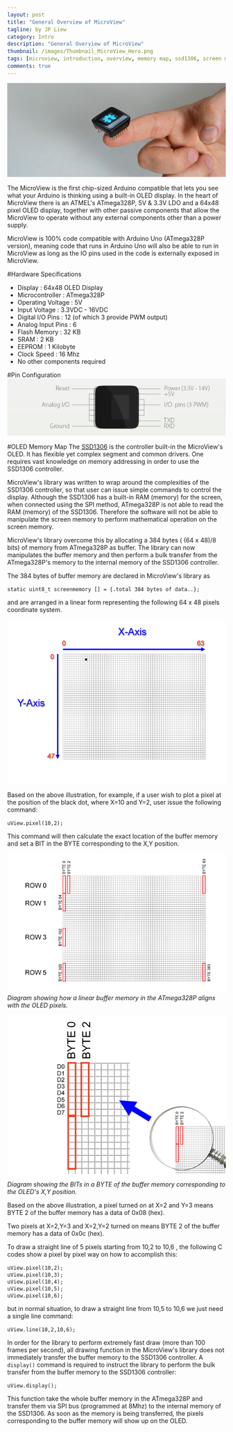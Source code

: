 ```yaml
---
layout: post
title: "General Overview of MicroView"
tagline: by JP Liew
category: Intro
description: "General Overview of MicroView"
thumbnail: /images/Thumbnail_MicroView_Hero.png
tags: [microview, introduction, overview, memory map, ssd1306, screen memory]
comments: true
---
```

![MicroView Image](/images/MicroView_Hero.jpg)

The MicroView is the first chip-sized Arduino compatible that lets you see what your Arduino is thinking using a built-in OLED display. In the heart of MicroView there is an ATMEL's ATmega328P, 5V & 3.3V LDO and a 64x48 pixel OLED display, together with other passive components that allow the MicroView to operate without any external components other than a power supply.

<p class="info">MicroView is 100% code compatible with Arduino Uno (ATmega328P version), meaning code that runs in Arduino Uno will also be able to run in MicroView as long as the IO pins used in the code is externally exposed in MicroView.</p> 

#Hardware Specifications    
* Display : 64x48 OLED Display
* Microcontroller : ATmega328P 
* Operating Voltage : 5V
* Input Voltage : 3.3VDC - 16VDC
* Digital I/O Pins : 12 (of which 3 provide PWM output)
* Analog Input Pins : 6
* Flash Memory : 32 KB
* SRAM : 2 KB
* EEPROM : 1 Kilobyte
* Clock Speed : 16 Mhz
* No other components required

#Pin Configuration
![MicroView pinout](/images/MicroView_pinout.png)

#OLED Memory Map
The [SSD1306](http://www.solomon-systech.com/en/product/display-ic/oled-driver-controller/ssd1306/) is the controller built-in the MicroView's OLED.  It has flexible yet complex segment and common drivers.  One requires vast knowledge on memory addressing in order to use the SSD1306 controller.

MicroView's library was written to wrap around the complexities of the SSD1306 controller, so that user can issue simple commands to control the display. Although the SSD1306 has a built-in RAM (memory) for the screen, when connected using the SPI method, ATmega328P is not able to read the RAM (memory) of the SSD1306. Therefore the software will not be able to manipulate the screen memory to perform mathematical operation on the screen memory.

MicroView's library overcome this by allocating a 384 bytes ( (64 x 48)/8 bits) of memory from ATmega328P as buffer. The library can now manipulates the buffer memory and then perform a bulk transfer from the ATmega328P's memory to the internal memory of the SSD1306 controller. 

The 384 bytes of buffer memory are declared in MicroView's library as

    static uint8_t screenmemory [] = {.total 384 bytes of data..};

and are arranged in a linear form representing the following 64 x 48 pixels coordinate system.

![MicroView Coordinate System](/images/MicroView_Coordinates.png)

Based on the above illustration, for example, if a user wish to plot a pixel at the position of the black dot, where X=10 and Y=2, user issue the following command:

    uView.pixel(10,2);

This command will then calculate the exact location of the buffer memory and set a BIT in the BYTE corresponding to the X,Y position.

![MicroView Memory Map](/images/MicroView_MemoryMap.png)
_Diagram showing how a linear buffer memory in the ATmega328P aligns with the OLED pixels._

![MicroView Data Bits](/images/MicroView_DataBits.png)
_Diagram showing the BITs in a BYTE of the buffer memory corresponding to the OLED's X,Y position._

Based on the above illustration, a pixel turned on at X=2 and Y=3 means BYTE 2 of the buffer memory has a data of 0x08 (hex). 

Two pixels at X=2,Y=3 and X=2,Y=2 turned on means BYTE 2 of the buffer memory has a data of 0x0c (hex).

To draw a straight line of 5 pixels starting from 10,2 to 10,6 , the following C codes show a pixel by pixel way on how to accomplish this:

    uView.pixel(10,2);
    uView.pixel(10,3);
    uView.pixel(10,4);
    uView.pixel(10,5);
    uView.pixel(10,6);

but in normal situation, to draw a straight line from 10,5 to 10,6 we just need a single line command:

    uView.line(10,2,10,6);

In order for the library to perform extremely fast draw (more than 100 frames per second), all drawing function in the MicroView's library does not immediately transfer the buffer memory to the SSD1306 controller. A `display()` command is required to instruct the library to perform the bulk transfer from the buffer memory to the SSD1306 controller:

    uView.display();

This function take the whole buffer memory in the ATmega328P and transfer them via SPI bus (programmed at 8Mhz) to the internal memory of the SSD1306. As soon as the memory is being transferred, the pixels corresponding to the buffer memory will show up on the OLED.
